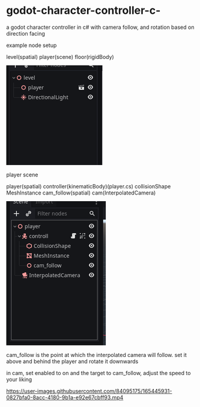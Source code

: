 # godot-character-controller-c-
a godot character controller in c# with camera follow, and rotation based on direction facing

example node setup

level(spatial)
    player(scene)
    floor(rigidBody)
    
  ![alt text](https://github.com/spicylemonade/godot-character-controller-c-/blob/main/unknown.png)

  player scene
  
  player(spatial)
      controller(kinematicBody)(player.cs)
      collisionShape
      MeshInstance
      cam_follow(spatial)
    cam(InterpolatedCamera)
    
   ![alt text](https://github.com/spicylemonade/godot-character-controller-c-/blob/main/DeepinScreenshot_select-area_20220427011739.png)

   cam_follow is the point at which the interpolated camera will follow. set it above and behind the player and rotate it downwards
   
   in cam, set enabled to on and the target to cam_follow, adjust the speed to your liking





https://user-images.githubusercontent.com/84095175/165445931-0827bfa0-8acc-4180-9b1a-e92e67cbff93.mp4

